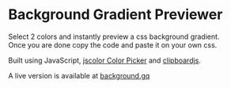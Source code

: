# Background Gradient Previewer

Select 2 colors and instantly preview a css background gradient.  
Once you are done copy the code and paste it on your own css.

Built using JavaScript, [jscolor Color Picker](http://jscolor.com/) and [clipboardjs](https://clipboardjs.com/).

A live version is available at [background.gq](https://background.cau.cx/)